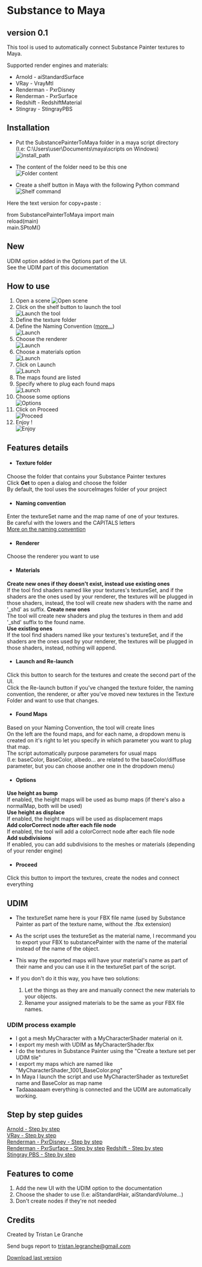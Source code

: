 # Substance to Maya
## version 0.1

This tool is used to automatically connect Substance Painter textures to Maya.  

Supported render engines and materials: 
* Arnold - aiStandardSurface
* VRay - VrayMtl
* Renderman - PxrDisney
* Renderman - PxrSurface
* Redshift - RedshiftMaterial
* Stingray - StingrayPBS

## Installation
* Put the SubstancePainterToMaya folder in a maya script directory   
(I.e: C:\Users\user\Documents\maya\scripts on Windows)    
![install_path](pics/01_installPath.jpg)  

* The content of the folder need to be this one  
![Folder content](pics/02_folderContent.jpg)  
 
* Create a shelf button in Maya with the following Python command  
![Shelf command](pics/04_shelfContent.jpg)  

Here the text version for copy+paste :  

from SubstancePainterToMaya import main  
reload(main)  
main.SPtoM()

## New

UDIM option added in the Options part of the UI.  
See the UDIM part of this documentation

## How to use
1. Open a scene
![Open scene](pics/03_openScene.jpg)  
2. Click on the shelf button to launch the tool  
![Launch the tool](pics/06_launchTool.jpg)  
3. Define the texture folder
4. Define the Naming Convention ([more...](NamingConvention.md))  
![Launch](pics/09_setNamingConvention.jpg)
5. Choose the renderer  
![Launch](pics/09a_setRenderer_arnold.jpg)
6. Choose a materials option  
![Launch](pics/09b_material.jpg)
7. Click on Launch  
![Launch](pics/09c_launch.jpg)  
8. The maps found are listed  
9. Specify where to plug each found maps  
![Launch](pics/10_launch.jpg)
10. Choose some options  
![Options](pics/11_setOptions.jpg)  
11. Click on Proceed  
![Proceed](pics/12_proceed.jpg)  
12. Enjoy !  
![Enjoy](pics/13_result.jpg)  

## Features details

* #### Texture folder
Choose the folder that contains your Substance Painter textures  
Click **Get** to open a dialog and choose the folder  
By default, the tool uses the sourceImages folder of your project

* #### Naming convention
Enter the textureSet name and the map name of one of your textures.  
Be careful with the lowers and the CAPITALS letters  
[More on the naming convention](NamingConvention.md)

* #### Renderer
Choose the renderer you want to use  

* #### Materials
**Create new ones if they doesn't exist, instead use existing ones**  
If the tool find shaders named like your textures's textureSet, and if the shaders are the ones used by your renderer, the textures will be plugged in those shaders, instead, the tool will create new shaders with the name and '_shd' as suffix. 
**Create new ones**  
The tool will create new shaders and plug the textures in them and add '_shd' suffix to the found name.  
**Use existing ones**  
If the tool find shaders named like your textures's textureSet, and if the shaders are the ones used by your renderer, the textures will be plugged in those shaders, instead, nothing will append.

* #### Launch and Re-launch
Click this button to search for the textures and create the second part of the UI.  
Click the Re-launch button if you've changed the texture folder, the naming convention, the renderer, or after you've moved new textures in the Texture Folder and want to use that changes.

* #### Found Maps
Based on your Naming Convention, the tool will create lines  
On the left are the found maps, and for each name, a dropdown menu is created on it's right to let you specify in which parameter you want to plug that map.   
The script automatically purpose parameters for usual maps  
(I.e: baseColor, BaseColor, albedo... are related to the baseColor/diffuse parameter, but you can choose another one in the dropdown menu)   

* #### Options
**Use height as bump**  
If enabled, the height maps will be used as bump maps (if there's also a normalMap, both will be used)  
**Use height as displace**  
If enabled, the height maps will be used as displacement maps     
**Add colorCorrect node after each file node**  
If enabled, the tool will add a colorCorrect node after each file node  
**Add subdivisions**  
If enabled, you can add subdivisions to the meshes or materials (depending of your render engine)

* #### Proceed
Click this button to import the textures, create the nodes and connect everything

## UDIM

* The textureSet name here is your FBX file name (used by Substance Painter as part of the texture name, without the .fbx extension)

* As the script uses the textureSet as the material name, 
I recommand you to export your FBX to substancePainter with the name of the material instead of the name of the object.
* This way the exported maps will have your material's name as part of their name and you can use it in the textureSet part of the script.
* If you don't do it this way, you have two solutions:
    1. Let the things as they are and manually connect the new materials to your objects. 
    2. Rename your assigned materials to be the same as your FBX file names.
    
### UDIM process example

* I got a mesh MyCharacter with a MyCharacterShader material on it.
* I export my mesh with UDIM as MyCharacterShader.fbx
* I do the textures in Substance Painter using the "Create a texture set per UDIM tile"
* I export my maps which are named like "MyCharacterShader_1001_BaseColor.png"
* In Maya I launch the script and use MyCharacterShader as textureSet name and BaseColor as map name
* Tadaaaaaaam everything is connected and the UDIM are automatically working.

## Step by step guides
[Arnold - Step by step](Arnold.md)  
[VRay - Step by step](Vray.md)  
[Renderman - PxrDisney - Step by step](pxrDisney.md)  
[Renderman - PxrSurface - Step by step](pxrSurface.md)
[Redshift - Step by step](Redshift.md)  
[Stingray PBS - Step by step](Stingray.md)       

## Features to come

1. Add the new UI with the UDIM option to the documentation
2. Choose the shader to use (I.e: aiStandardHair, aiStandardVolume...)
3. Don't create nodes if they're not needed

## Credits

Created by Tristan Le Granche    

Send bugs report to tristan.legranche@gmail.com

[Download last version](https://github.com/Strangenoise/SubstancePainterToMaya/) 
